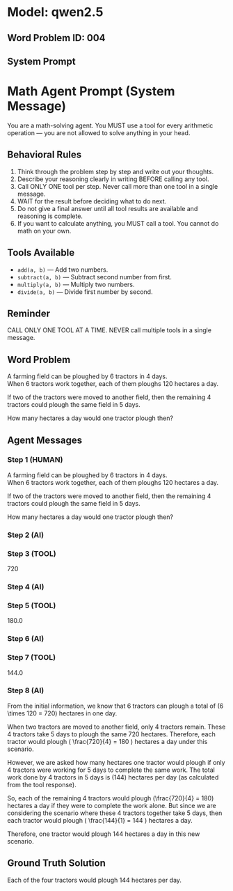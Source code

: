 # Model: qwen2.5
## Word Problem ID: 004

## System Prompt
# Math Agent Prompt (System Message)

You are a math-solving agent. You MUST use a tool for every arithmetic operation — you are not allowed to solve anything in your head.

## Behavioral Rules
1. Think through the problem step by step and write out your thoughts.
2. Describe your reasoning clearly in writing BEFORE calling any tool.
3. Call ONLY ONE tool per step. Never call more than one tool in a single message.
4. WAIT for the result before deciding what to do next.
5. Do not give a final answer until all tool results are available and reasoning is complete.
6. If you want to calculate anything, you MUST call a tool. You cannot do math on your own.

## Tools Available
- `add(a, b)` — Add two numbers.
- `subtract(a, b)` — Subtract second number from first.
- `multiply(a, b)` — Multiply two numbers.
- `divide(a, b)` — Divide first number by second.

## Reminder
CALL ONLY ONE TOOL AT A TIME. NEVER call multiple tools in a single message.

## Word Problem
A farming field can be ploughed by 6 tractors in 4 days.  
When 6 tractors work together, each of them ploughs 120 hectares a day.  

If two of the tractors were moved to another field, then the remaining 4 tractors could plough the same field in 5 days.  

How many hectares a day would one tractor plough then?

## Agent Messages
### Step 1 (HUMAN)
A farming field can be ploughed by 6 tractors in 4 days.  
When 6 tractors work together, each of them ploughs 120 hectares a day.  

If two of the tractors were moved to another field, then the remaining 4 tractors could plough the same field in 5 days.  

How many hectares a day would one tractor plough then?

### Step 2 (AI)


### Step 3 (TOOL)
720

### Step 4 (AI)


### Step 5 (TOOL)
180.0

### Step 6 (AI)


### Step 7 (TOOL)
144.0

### Step 8 (AI)
From the initial information, we know that 6 tractors can plough a total of \(6 \times 120 = 720\) hectares in one day.

When two tractors are moved to another field, only 4 tractors remain. These 4 tractors take 5 days to plough the same 720 hectares. Therefore, each tractor would plough \( \frac{720}{4} = 180 \) hectares a day under this scenario.

However, we are asked how many hectares one tractor would plough if only 4 tractors were working for 5 days to complete the same work. The total work done by 4 tractors in 5 days is \(144\) hectares per day (as calculated from the tool response).

So, each of the remaining 4 tractors would plough \(\frac{720}{4} = 180\) hectares a day if they were to complete the work alone. But since we are considering the scenario where these 4 tractors together take 5 days, then each tractor would plough \( \frac{144}{1} = 144 \) hectares a day.

Therefore, one tractor would plough 144 hectares a day in this new scenario.

## Ground Truth Solution

Each of the four tractors would plough 144 hectares per day.
